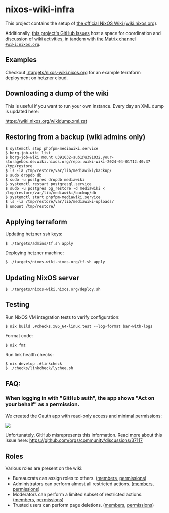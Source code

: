 # nixos-wiki-infra

This project contains the setup of
[the official NixOS Wiki (wiki.nixos.org)](https://wiki.nixos.org).

Additionally,
[this project's GitHub Issues](https://github.com/NixOS/nixos-wiki-infra/issues)
host a space for coordination and discussion of wiki activities, in tandem with
[the Matrix channel `#wiki:nixos.org`](https://matrix.to/#/#wiki:nixos.org).

## Examples

Checkout [./targets/nixos-wiki.nixos.org]() for an example terraform deployment
on hetzner cloud.

## Downloading a dump of the wiki

This is useful if you want to run your own instance. Every day an XML dump is
updated here:

https://wiki.nixos.org/wikidump.xml.zst

## Restoring from a backup (wiki admins only)

```
$ systemctl stop phpfpm-mediawiki.service
$ borg-job-wiki list
$ borg-job-wiki mount u391032-sub1@u391032.your-storagebox.de:wiki.nixos.org/repo::wiki-wiki-2024-04-01T12:40:37 /tmp/restore
$ ls -la /tmp/restore/var/lib/mediawiki/backup/
$ sudo dropdb db
$ sudo -u postgres dropdb mediawiki
$ systemctl restart postgresql.service
$ sudo -u postgres pg_restore -d mediawiki < /tmp/restore/var/lib/mediawiki/backup/db
$ systemctl start phpfpm-mediawiki.service
$ ls -la /tmp/restore/var/lib/mediawiki-uploads/
$ umount /tmp/restore/
```

## Applying terraform

Updating hetzner ssh keys:

```
$ ./targets/admins/tf.sh apply
```

Deploying hetzner machine:

```
$ ./targets/nixos-wiki.nixos.org/tf.sh apply
```

## Updating NixOS server

```
$ ./targets/nixos-wiki.nixos.org/deploy.sh
```

## Testing

Run NixOS VM integration tests to verify configuration:

```
$ nix build .#checks.x86_64-linux.test --log-format bar-with-logs
```

Format code:

```
$ nix fmt
```

Run link health checks:

```
$ nix develop .#linkcheck
$ ./checks/linkcheck/lychee.sh
```

## FAQ:

### When logging in with "GitHub auth", the app shows "Act on your behalf" as a permission.

We created the Oauth app with read-only access and minimal permissions:

![](./oauth-permissions.png)

Unfortunately, GitHub misrepresents this information. Read more about this issue
here: https://github.com/orgs/community/discussions/37117

## Roles

Various roles are present on the wiki:

- Bureaucrats can assign roles to others.
  ([members](https://wiki.nixos.org/w/index.php?title=Special:ListUsers&group=bureaucrat),
  [permissions](https://wiki.nixos.org/wiki/Special:ListGroupRights#bureaucrat))
- Administrators can perform almost all restricted actions.
  ([members](https://wiki.nixos.org/w/index.php?title=Special:ListUsers&group=sysop),
  [permissions](https://wiki.nixos.org/wiki/Special:ListGroupRights#sysop))
- Moderators can perform a limited subset of restricted actions.
  ([members](https://wiki.nixos.org/w/index.php?title=Special:ListUsers&group=moderator),
  [permissions](https://wiki.nixos.org/wiki/Special:ListGroupRights#moderator))
- Trusted users can perform page deletions.
  ([members](https://wiki.nixos.org/w/index.php?title=Special:ListUsers&group=trusted),
  [permissions](https://wiki.nixos.org/wiki/Special:ListGroupRights#trusted))
